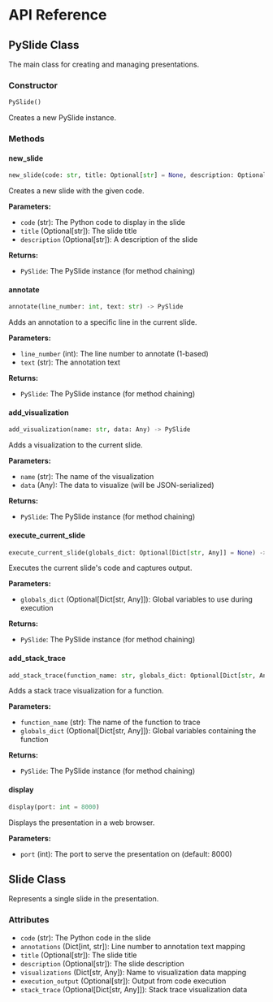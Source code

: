 # API Reference

## PySlide Class

The main class for creating and managing presentations.

### Constructor

```python
PySlide()
```

Creates a new PySlide instance.

### Methods

#### new_slide

```python
new_slide(code: str, title: Optional[str] = None, description: Optional[str] = None) -> PySlide
```

Creates a new slide with the given code.

**Parameters:**
- `code` (str): The Python code to display in the slide
- `title` (Optional[str]): The slide title
- `description` (Optional[str]): A description of the slide

**Returns:**
- `PySlide`: The PySlide instance (for method chaining)

#### annotate

```python
annotate(line_number: int, text: str) -> PySlide
```

Adds an annotation to a specific line in the current slide.

**Parameters:**
- `line_number` (int): The line number to annotate (1-based)
- `text` (str): The annotation text

**Returns:**
- `PySlide`: The PySlide instance (for method chaining)

#### add_visualization

```python
add_visualization(name: str, data: Any) -> PySlide
```

Adds a visualization to the current slide.

**Parameters:**
- `name` (str): The name of the visualization
- `data` (Any): The data to visualize (will be JSON-serialized)

**Returns:**
- `PySlide`: The PySlide instance (for method chaining)

#### execute_current_slide

```python
execute_current_slide(globals_dict: Optional[Dict[str, Any]] = None) -> PySlide
```

Executes the current slide's code and captures output.

**Parameters:**
- `globals_dict` (Optional[Dict[str, Any]]): Global variables to use during execution

**Returns:**
- `PySlide`: The PySlide instance (for method chaining)

#### add_stack_trace

```python
add_stack_trace(function_name: str, globals_dict: Optional[Dict[str, Any]] = None) -> PySlide
```

Adds a stack trace visualization for a function.

**Parameters:**
- `function_name` (str): The name of the function to trace
- `globals_dict` (Optional[Dict[str, Any]]): Global variables containing the function

**Returns:**
- `PySlide`: The PySlide instance (for method chaining)

#### display

```python
display(port: int = 8000)
```

Displays the presentation in a web browser.

**Parameters:**
- `port` (int): The port to serve the presentation on (default: 8000)

## Slide Class

Represents a single slide in the presentation.

### Attributes

- `code` (str): The Python code in the slide
- `annotations` (Dict[int, str]): Line number to annotation text mapping
- `title` (Optional[str]): The slide title
- `description` (Optional[str]): The slide description
- `visualizations` (Dict[str, Any]): Name to visualization data mapping
- `execution_output` (Optional[str]): Output from code execution
- `stack_trace` (Optional[Dict[str, Any]]): Stack trace visualization data 